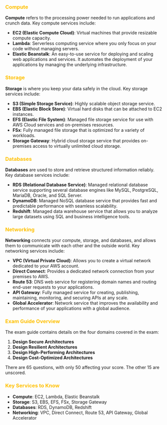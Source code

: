 
### <span style="color:#ffc000">Compute</span>

**Compute** refers to the processing power needed to run applications and crunch data. Key compute services include:

- **EC2 (Elastic Compute Cloud)**: Virtual machines that provide resizable compute capacity.
- **Lambda**: Serverless computing service where you only focus on your code without managing servers.
- **Elastic Beanstalk**: An easy-to-use service for deploying and scaling web applications and services. It automates the deployment of your applications by managing the underlying infrastructure.

### <span style="color:#ffc000">Storage</span>

**Storage** is where you keep your data safely in the cloud. Key storage services include:

- **S3 (Simple Storage Service)**: Highly scalable object storage service.
- **EBS (Elastic Block Store)**: Virtual hard disks that can be attached to EC2 instances.
- **EFS (Elastic File System)**: Managed file storage service for use with AWS Cloud services and on-premises resources.
- **FSx**: Fully managed file storage that is optimized for a variety of workloads.
- **Storage Gateway**: Hybrid cloud storage service that provides on-premises access to virtually unlimited cloud storage.

### <span style="color:#ffc000">Databases</span>

**Databases** are used to store and retrieve structured information reliably. Key database services include:

- **RDS (Relational Database Service)**: Managed relational database service supporting several database engines like MySQL, PostgreSQL, MariaDB, Oracle, and SQL Server.
- **DynamoDB**: Managed NoSQL database service that provides fast and predictable performance with seamless scalability.
- **Redshift**: Managed data warehouse service that allows you to analyze large datasets using SQL and business intelligence tools.

### <span style="color:#ffc000">Networking</span>

**Networking** connects your compute, storage, and databases, and allows them to communicate with each other and the outside world. Key networking services include:

- **VPC (Virtual Private Cloud)**: Allows you to create a virtual network dedicated to your AWS account.
- **Direct Connect**: Provides a dedicated network connection from your premises to AWS.
- **Route 53**: DNS web service for registering domain names and routing end-user requests to your applications.
- **API Gateway**: Fully managed service for creating, publishing, maintaining, monitoring, and securing APIs at any scale.
- **Global Accelerator**: Network service that improves the availability and performance of your applications with a global audience.

### <span style="color:#ffc000">Exam Guide Overview</span>

The exam guide contains details on the four domains covered in the exam:
1. **Design Secure Architectures**
2. **Design Resilient Architectures**
3. **Design High-Performing Architectures**
4. **Design Cost-Optimized Architectures**

There are 65 questions, with only 50 affecting your score. The other 15 are unscored.

### <span style="color:#ffc000">Key Services to Know</span>

- **Compute**: EC2, Lambda, Elastic Beanstalk
- **Storage**: S3, EBS, EFS, FSx, Storage Gateway
- **Databases**: RDS, DynamoDB, Redshift
- **Networking**: VPC, Direct Connect, Route 53, API Gateway, Global Accelerator
